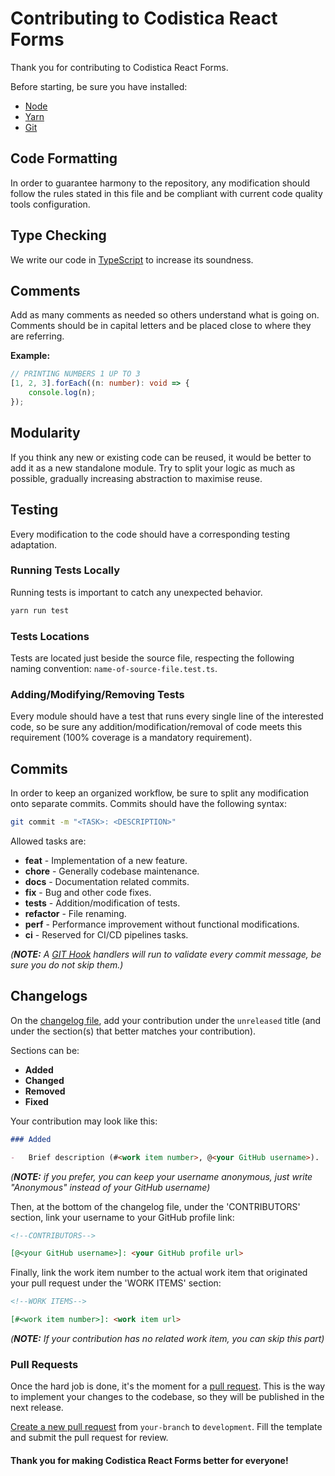 # Contributing to Codistica React Forms

Thank you for contributing to Codistica React Forms.

Before starting, be sure you have installed:

-   [Node][node-url]
-   [Yarn][yarn-url]
-   [Git][git-url]

## Code Formatting

In order to guarantee harmony to the repository,
any modification should follow the rules stated in this file
and be compliant with current code quality tools configuration.

## Type Checking

We write our code in [TypeScript][typescript-url] to increase
its soundness.

## Comments

Add as many comments as needed so others understand what is going on.
Comments should be in capital letters and be placed close to where they are referring.

**Example:**

```ts
// PRINTING NUMBERS 1 UP TO 3
[1, 2, 3].forEach((n: number): void => {
    console.log(n);
});
```

## Modularity

If you think any new or existing code can be reused,
it would be better to add it as a new standalone module. Try to split your
logic as much as possible, gradually increasing abstraction to maximise reuse.

## Testing

Every modification to the code should have a corresponding testing adaptation.

### Running Tests Locally

Running tests is important to catch any unexpected behavior.

```bash
yarn run test
```

### Tests Locations

Tests are located just beside the source file, respecting the following naming convention: `name-of-source-file.test.ts`.

### Adding/Modifying/Removing Tests

Every module should have a test that runs every single line of the interested code, so be sure
any addition/modification/removal of code meets this requirement (100% coverage is a mandatory requirement).

## Commits

In order to keep an organized workflow, be sure to split any modification onto separate commits.
Commits should have the following syntax:

```bash
git commit -m "<TASK>: <DESCRIPTION>"
```

Allowed tasks are:

-   **feat** - Implementation of a new feature.
-   **chore** - Generally codebase maintenance.
-   **docs** - Documentation related commits.
-   **fix** - Bug and other code fixes.
-   **tests** - Addition/modification of tests.
-   **refactor** - File renaming.
-   **perf** - Performance improvement without functional modifications.
-   **ci** - Reserved for CI/CD pipelines tasks.

_(**NOTE:** A [GIT Hook][git-hooks-url] handlers will run to validate every commit message, be sure you do not skip them.)_

## Changelogs

On the [changelog file][changelog],
add your contribution under the
`unreleased` title (and under the section(s) that better matches your contribution).

Sections can be:

-   **Added**
-   **Changed**
-   **Removed**
-   **Fixed**

Your contribution may look like this:

```md
### Added

-   Brief description (#<work item number>, @<your GitHub username>).
```

_(**NOTE:** if you prefer, you can keep your username anonymous, just write
"Anonymous" instead of your GitHub username)_

Then, at the bottom of the changelog file, under the 'CONTRIBUTORS' section,
link your username to your GitHub profile link:

```md
<!--CONTRIBUTORS-->

[@<your GitHub username>]: <your GitHub profile url>
```

Finally, link the work item number to the actual work item that originated your pull
request under the 'WORK ITEMS' section:

```md
<!--WORK ITEMS-->

[#<work item number>]: <work item url>
```

_(**NOTE:** If your contribution has no related work item, you can skip this part)_

### Pull Requests

Once the hard job is done, it's the moment for a [pull request][pull-request-url].
This is the way to implement your changes to the codebase, so they will be published in
the next release.

[Create a new pull request][codistica-pr-url] from `your-branch` to `development`.
Fill the template and submit the pull request for review.

#### Thank you for making Codistica React Forms better for everyone!

[changelog]: ./CHANGELOG.MD
[node-url]: https://nodejs.org
[yarn-url]: https://yarnpkg.com
[git-url]: https://git-scm.com
[typescript-url]: https://www.typescriptlang.org
[git-hooks-url]: https://git-scm.com/docs/githooks
[pull-request-url]: https://docs.github.com/pull-requests/collaborating-with-pull-requests/proposing-changes-to-your-work-with-pull-requests/about-pull-requests
[codistica-pr-url]: https://github.com/codistica/codistica-react-forms/pulls
